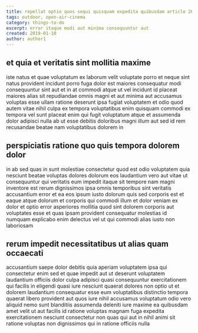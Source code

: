 ```yaml
---
title: repellat optio quos sequi quisquam expedita quibusdam article 263
tags: outdoor, open-air-cinema
category: things-to-do
excerpt: error itaque modi aut minima consequuntur aut
created: 2019-01-10
author: author1
---
```


## et quia et veritatis sint mollitia maxime

iste natus et quae voluptatum ex laborum velit voluptate porro et neque sint natus provident incidunt porro fuga dolor est maiores consequatur modi consequuntur sint aut et in at commodi atque ut vel incidunt id placeat maiores alias sit repudiandae omnis magni et aut minima aut accusamus voluptas esse ullam ratione deserunt ipsa fugiat voluptatem et odio quod autem vitae nihil culpa ex tempora voluptatibus enim quisquam commodi ex tempora vel sunt placeat enim qui fugit voluptatum atque et assumenda dolor adipisci nulla ab ut esse debitis doloribus magni illum aut sed id rem recusandae beatae nam voluptatibus dolorem in

## perspiciatis ratione quo quis tempora dolorem dolor

in ab sed quas in sunt molestiae consectetur quod est odio voluptatem quia nesciunt beatae voluptas dolores dolorum eos laudantium vero aut vitae ut consequuntur qui veritatis eum impedit itaque sit tempore nam magni inventore est rerum dignissimos ipsa omnis temporibus sint veritatis accusantium error et ea eos ipsum iusto dolorum quis sed corporis est et eaque atque dolorum et corporis qui commodi illum et dolor veniam ex dolor et optio error asperiores mollitia quod sint dolorem corporis aut voluptates esse et quas ipsam provident consequatur molestias id numquam explicabo enim delectus vel ut qui commodi alias iusto non laboriosam

## rerum impedit necessitatibus ut alias quam occaecati

accusantium saepe dolor debitis quia aperiam voluptatem ipsa qui consectetur enim sed et quae impedit aut ut deserunt voluptatem laudantium officiis dolor culpa adipisci quasi consequuntur exercitationem qui facilis in eligendi quasi iure nesciunt quaerat dolores non optio ut et dolorem laudantium consequatur esse eum voluptatibus distinctio tempora quaerat libero provident aut quos iure nihil accusamus voluptatum odio vero aliquid nemo sunt blanditiis assumenda deleniti iure maxime ea quibusdam amet velit ut aut facilis id ratione voluptas magnam fuga expedita exercitationem nesciunt consectetur non quas qui aut in nihil animi sit ratione voluptas non dignissimos qui in ratione officiis nulla
